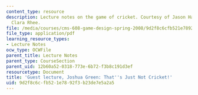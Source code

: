 ```yaml
---
content_type: resource
description: Lecture notes on the game of cricket. Courtesy of Jason Haas. Notes by
  Clara Rhee.
file: /media/courses/cms-608-game-design-spring-2008/9d2f8c6cfb521e7892f3b23de7e5a2a5_MITCMS_608s08_lec_notes32.pdf
file_type: application/pdf
learning_resource_types:
- Lecture Notes
ocw_type: OCWFile
parent_title: Lecture Notes
parent_type: CourseSection
parent_uid: 12b60a52-0318-773e-6b72-f3b8c191d3ef
resourcetype: Document
title: 'Guest lecture, Joshua Green: That''s Just Not Cricket!'
uid: 9d2f8c6c-fb52-1e78-92f3-b23de7e5a2a5
---
```

